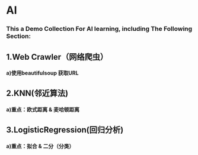 # AI

### This a Demo Collection For AI learning, including The Following Section:

## 1.Web Crawler（网络爬虫）
#### a)使用beautifulsoup 获取URL
## 2.KNN(邻近算法)
#### a)重点：欧式距离 & 麦哈顿距离
## 3.LogisticRegression(回归分析)
#### a)重点：拟合 & 二分（分类）
